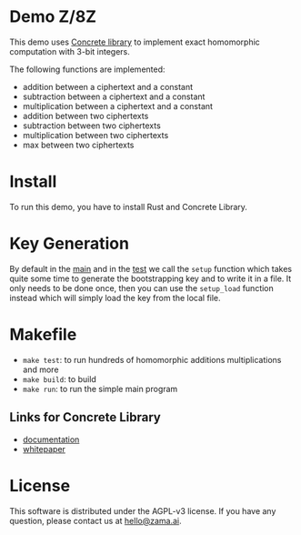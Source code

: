 # Demo Z/8Z

This demo uses [Concrete library](https://github.com/zama-ai/concrete) to implement exact homomorphic computation with 3-bit integers.

The following functions are implemented:

- addition between a ciphertext and a constant
- subtraction between a ciphertext and a constant
- multiplication between a ciphertext and a constant
- addition between two ciphertexts
- subtraction between two ciphertexts
- multiplication between two ciphertexts
- max between two ciphertexts

# Install

To run this demo, you have to install Rust and Concrete Library.

# Key Generation

By default in the [main](src/main.rs#L13-L14) and in the [test](src/z8z/tests.rs#L426-L427) we call the `setup` function which takes quite some time to generate the bootstrapping key and to write it in a file.
It only needs to be done once, then you can use the `setup_load` function instead which will simply load the key from the local file.

# Makefile

- `make test`: to run hundreds of homomorphic additions multiplications and more
- `make build`: to build
- `make run`: to run the simple main program

## Links for Concrete Library

- [documentation](https://concrete.zama.ai)
- [whitepaper](http://whitepaper.zama.ai)

# License

This software is distributed under the AGPL-v3 license. If you have any question, please contact us at hello@zama.ai.
